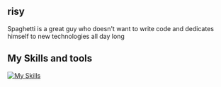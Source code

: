 ## risy
Spaghetti is a great guy who doesn't want to write code and dedicates himself to new technologies all day long

## My Skills and tools

[![My Skills](https://skillicons.dev/icons?i=ts,js,nodejs,nestjs,redis,kubernetes,docker,postgresql,mongodb,tailwind,nextjs,react,vuejs,html,css,cloudflare,gitl)](https://skillicons.dev)
